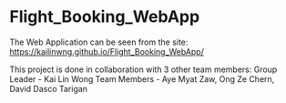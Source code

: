 # Flight_Booking_WebApp

The Web Application can be seen from the site: https://kailinwng.github.io/Flight_Booking_WebApp/

This project is done in collaboration with 3 other team members:
Group Leader - Kai Lin Wong
Team Members - Aye Myat Zaw, Ong Ze Chern, David Dasco Tarigan
